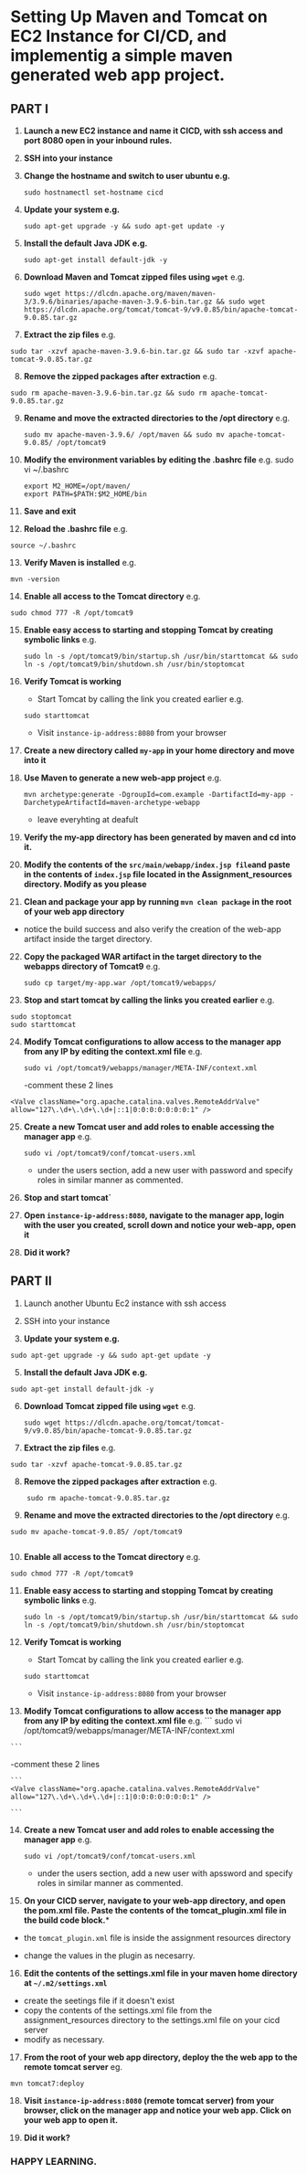# Setting Up Maven and Tomcat on EC2 Instance for CI/CD, and implementig a simple maven generated web app project.

## PART I

1. **Launch a new EC2 instance and name it CICD, with ssh access and port 8080 open in your inbound rules.**

2. **SSH into your instance**

3. **Change the hostname and switch to user ubuntu e.g.** 
    ```
    sudo hostnamectl set-hostname cicd

    ```

4. **Update your system e.g.** 
    ```
    sudo apt-get upgrade -y && sudo apt-get update -y

    ```

5. **Install the default Java JDK e.g.** 
    ```
    sudo apt-get install default-jdk -y

    ```

6. **Download Maven and Tomcat zipped files using ```wget```**
   e.g. 
   ```
   sudo wget https://dlcdn.apache.org/maven/maven-3/3.9.6/binaries/apache-maven-3.9.6-bin.tar.gz && sudo wget https://dlcdn.apache.org/tomcat/tomcat-9/v9.0.85/bin/apache-tomcat-9.0.85.tar.gz
   
   ```

7. **Extract the zip files** 
e.g. 
```
sudo tar -xzvf apache-maven-3.9.6-bin.tar.gz && sudo tar -xzvf apache-tomcat-9.0.85.tar.gz

```

8. **Remove the zipped packages after extraction** 
e.g. 
```
sudo rm apache-maven-3.9.6-bin.tar.gz && sudo rm apache-tomcat-9.0.85.tar.gz

```

9. **Rename and move the extracted directories to the /opt directory**
   e.g. 
   ```
   sudo mv apache-maven-3.9.6/ /opt/maven && sudo mv apache-tomcat-9.0.85/ /opt/tomcat9
   
   ```

10. **Modify the environment variables by editing the .bashrc file**
    e.g. sudo vi ~/.bashrc
    ```
    export M2_HOME=/opt/maven/
    export PATH=$PATH:$M2_HOME/bin
    ```

11. **Save and exit**

12. **Reload the .bashrc file** 
e.g. 
```
source ~/.bashrc

```

13. **Verify Maven is installed** 
e.g. 
```
mvn -version

```

14. **Enable all access to the Tomcat directory** 
e.g. 
```
sudo chmod 777 -R /opt/tomcat9

```

15. **Enable easy access to starting and stopping Tomcat by creating symbolic links**
    e.g. 
    ```
    sudo ln -s /opt/tomcat9/bin/startup.sh /usr/bin/starttomcat && sudo ln -s /opt/tomcat9/bin/shutdown.sh /usr/bin/stoptomcat
    
    ```

16. **Verify Tomcat is working**  
    - Start Tomcat by calling the link you created earlier 
    e.g. 
    ```
    sudo starttomcat
    
    ```
    - Visit ```instance-ip-address:8080``` from your browser

17. **Create a new directory called ```my-app``` in your home directory and move into it**

18. **Use Maven to generate a new web-app project**
    e.g. 
    ```
    mvn archetype:generate -DgroupId=com.example -DartifactId=my-app -DarchetypeArtifactId=maven-archetype-webapp
    
    ```

    - leave everyhting at deafult

19. **Verify the my-app directory has been generated by maven and cd into it.**

20. **Modify the contents of the ```src/main/webapp/index.jsp file```and paste in the contents of ```index.jsp``` file located in the Assignment_resources directory. Modify as you please**

21. **Clean and package your app by running ```mvn clean package``` in the root of your web app directory**
- notice the build success and also verify the creation of the web-app artifact inside the target directory.

22. **Copy the packaged WAR artifact in the target directory to the webapps directory of Tomcat9**
    e.g. 
    ```
    sudo cp target/my-app.war /opt/tomcat9/webapps/
    
    ```

23. **Stop and start tomcat by calling the links you created earlier** 
e.g. 
```
sudo stoptomcat
sudo starttomcat

```

24. **Modify Tomcat configurations to allow access to the manager app from any IP by editing the context.xml file**
    e.g. 
    ```
    sudo vi /opt/tomcat9/webapps/manager/META-INF/context.xml
    
    ```
    -comment these 2 lines
```
<Valve className="org.apache.catalina.valves.RemoteAddrValve" allow="127\.\d+\.\d+\.\d+|::1|0:0:0:0:0:0:0:1" />

```

25. **Create a new Tomcat user and add roles to enable accessing the manager app**
    e.g. 
    ```
    sudo vi /opt/tomcat9/conf/tomcat-users.xml
    
    ```
    - under the users section, add a new user with password and specify roles in similar manner as commented.

26. **Stop and start tomcat`**

27. **Open ```instance-ip-address:8080```, navigate to the manager app, login with the user you created, scroll down and notice your web-app, open it**

28. **Did it work?**



## PART II

1. Launch another Ubuntu Ec2 instance with ssh access

2. SSH into your instance

4. **Update your system e.g.** 
```
sudo apt-get upgrade -y && sudo apt-get update -y

```

5. **Install the default Java JDK e.g.** 
```
sudo apt-get install default-jdk -y

```

6. **Download Tomcat zipped file using ```wget```**
   e.g. 
   ```
   sudo wget https://dlcdn.apache.org/tomcat/tomcat-9/v9.0.85/bin/apache-tomcat-9.0.85.tar.gz
   
   ```

7. **Extract the zip files** 
e.g. 
```
sudo tar -xzvf apache-tomcat-9.0.85.tar.gz

```

8. **Remove the zipped packages after extraction** 
e.g. 
```
    sudo rm apache-tomcat-9.0.85.tar.gz

```

9. **Rename and move the extracted directories to the /opt directory**
e.g. 
```
sudo mv apache-tomcat-9.0.85/ /opt/tomcat9
   
```

10. **Enable all access to the Tomcat directory** 
e.g. 
```
sudo chmod 777 -R /opt/tomcat9

```

11. **Enable easy access to starting and stopping Tomcat by creating symbolic links**
    e.g. 
    ```
    sudo ln -s /opt/tomcat9/bin/startup.sh /usr/bin/starttomcat && sudo ln -s /opt/tomcat9/bin/shutdown.sh /usr/bin/stoptomcat
    
    ```

12. **Verify Tomcat is working**  
    - Start Tomcat by calling the link you created earlier 
    e.g. 
    ```
    sudo starttomcat
    
    ```
    - Visit ```instance-ip-address:8080``` from your browser

13.  **Modify Tomcat configurations to allow access to the manager app from any IP by editing the context.xml file**
    e.g. 
    ```
    sudo vi /opt/tomcat9/webapps/manager/META-INF/context.xml
    
    ```
-comment these 2 lines

    ```
    <Valve className="org.apache.catalina.valves.RemoteAddrValve" allow="127\.\d+\.\d+\.\d+|::1|0:0:0:0:0:0:0:1" />

    ```

14. **Create a new Tomcat user and add roles to enable accessing the manager app**
    e.g. 
    ```
    sudo vi /opt/tomcat9/conf/tomcat-users.xml
    
    ```
    - under the users section, add a new user with apssword and specify roles in similar manner as commented.

15. **On your CICD server, navigate to your web-app directory, and open the pom.xml file. Paste the contents of the tomcat_plugin.xml file in the build code block.***

- the ```tomcat_plugin.xml``` file is inside the assignment resources directory

- change the values in the plugin as necesarry.

16. **Edit the contents of the settings.xml file in your maven home directory at ``` ~/.m2/settings.xml ```**
- create the seetings file if it doesn't exist
- copy the contents of the settings.xml file from the assignment_resources directory to the settings.xml file on your cicd server
- modify as necessary.

17. **From the root of your web app directory, deploy the the web app to the remote tomcat server**
eg.
```
mvn tomcat7:deploy

```

18. **Visit ```instance-ip-address:8080``` (remote tomcat server) from your browser, click on the manager app and notice your web app. Click on your web app to open it.**

19. **Did it work?**

### HAPPY LEARNING.

